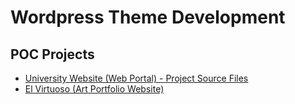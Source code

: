 # Wordpress Theme Development

## POC Projects
* [University Website (Web Portal) - Project Source Files](https://github.com/paulAlexSerban/University-Website---Web-Portal)
* [El Virtuoso (Art Portfolio Website)](https://github.com/paulAlexSerban/El-Virtuoso---Art-Portfolio-Website)


